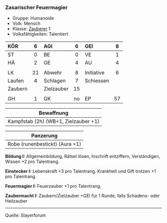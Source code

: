 ### Zasarischer Feuermagier

- Gruppe: Humanoide
- Volk: Mensch
- Klasse: [Zauberer](../../grw/charaktere-klasse-zauberer.md) 1
- Volksfähigkeiten: Talentiert

| KÖR     |  6  | AGI        |  6  | GEI        |  8  |
| :------ | :-: | :--------- | :-: | :--------- | :-: |
| ST      |  0  | BE         |  0  | VE         |  1  |
| HÄ      |  2  | GE         |  4  | AU         |  4  |
|         |     |            |     |            |     |
| LK      | 21  | Abwehr     |  8  | Initiative |  6  |
| Laufen  |  4  | Schlagen   |  7  | Schiessen  |     |
| Zaubern |     | Zielzauber | 15  |            |     |
|         |     |            |     |            |     |
| GH      |  1  | GK         | no  | EP         | 57  |

|              Bewaffnung              |
| :----------------------------------: |
| Kampfstab (2h) (WB+1, Zielzauber +1) |

|           Panzerung            |
| :----------------------------: |
| Robe (runenbestickt) (Aura +1) |

**Bildung I:** Allgemeinbildung, Rätsel lösen, Inschrift entziffern, Verständigen, Wissen +2 pro Talentrang.

**Einstecker I:** Lebenskraft +3 pro Talentrang. Krankheit und Gift trotzen +1 pro Talentrang.

**Feuermagier I:** Feuerzauber +1 pro Talentrang.

**Zaubermacht I:** Zaubern/Zielzauber +GEI für 1 Runde, falls Schadens- oder Heilzauber

---

Quelle: Slayerforum
